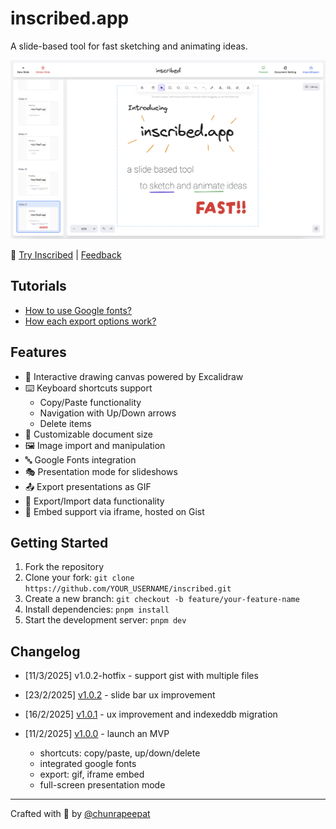 # inscribed.app

A slide-based tool for fast sketching and animating ideas.

![Inscribed App Interface](./docs/imgs/screenshot.png)

🚀 [Try Inscribed](https://inscribed.app) | [Feedback](https://github.com/chunrapeepat/inscribed/issues)

## Tutorials

- [How to use Google fonts?](./docs/custom-fonts.md)
- [How each export options work?](./docs/export-options.md)

## Features

- 🎨 Interactive drawing canvas powered by Excalidraw
- ⌨️ Keyboard shortcuts support
  - Copy/Paste functionality
  - Navigation with Up/Down arrows
  - Delete items
- 📏 Customizable document size
- 🖼️ Image import and manipulation
- 🔤 Google Fonts integration
- 🎭 Presentation mode for slideshows
- 📤 Export presentations as GIF
- 💾 Export/Import data functionality
- 🔗 Embed support via iframe, hosted on Gist

## Getting Started

1. Fork the repository
2. Clone your fork: `git clone https://github.com/YOUR_USERNAME/inscribed.git`
3. Create a new branch: `git checkout -b feature/your-feature-name`
4. Install dependencies: `pnpm install`
5. Start the development server: `pnpm dev`

## Changelog

- [11/3/2025] v1.0.2-hotfix - support gist with multiple files

- [23/2/2025] [v1.0.2](https://github.com/chunrapeepat/inscribed/pull/5) - slide bar ux improvement

- [16/2/2025] [v1.0.1](https://github.com/chunrapeepat/inscribed/pull/1) - ux improvement and indexeddb migration

- [11/2/2025] [v1.0.0](https://www.youtube.com/watch?v=wEXE8-6yEzw) - launch an MVP
  - shortcuts: copy/paste, up/down/delete
  - integrated google fonts
  - export: gif, iframe embed
  - full-screen presentation mode

---

Crafted with 🧡 by [@chunrapeepat](https://chunrapeepat.com)
